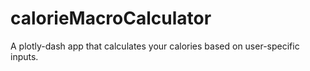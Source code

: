 # calorieMacroCalculator
A plotly-dash app that calculates your calories based on user-specific inputs.
